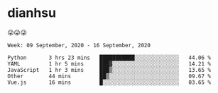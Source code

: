 
# dianhsu

:stuck_out_tongue_winking_eye::stuck_out_tongue_winking_eye::stuck_out_tongue_winking_eye:

<!--START_SECTION:waka-->
```text
Week: 09 September, 2020 - 16 September, 2020

Python       3 hrs 23 mins   ███████████░░░░░░░░░░░░░░   44.06 % 
YAML         1 hr 5 mins     ███▓░░░░░░░░░░░░░░░░░░░░░   14.21 % 
JavaScript   1 hr 3 mins     ███▒░░░░░░░░░░░░░░░░░░░░░   13.65 % 
Other        44 mins         ██▒░░░░░░░░░░░░░░░░░░░░░░   09.67 % 
Vue.js       16 mins         █░░░░░░░░░░░░░░░░░░░░░░░░   03.65 % 
```
<!--END_SECTION:waka-->
